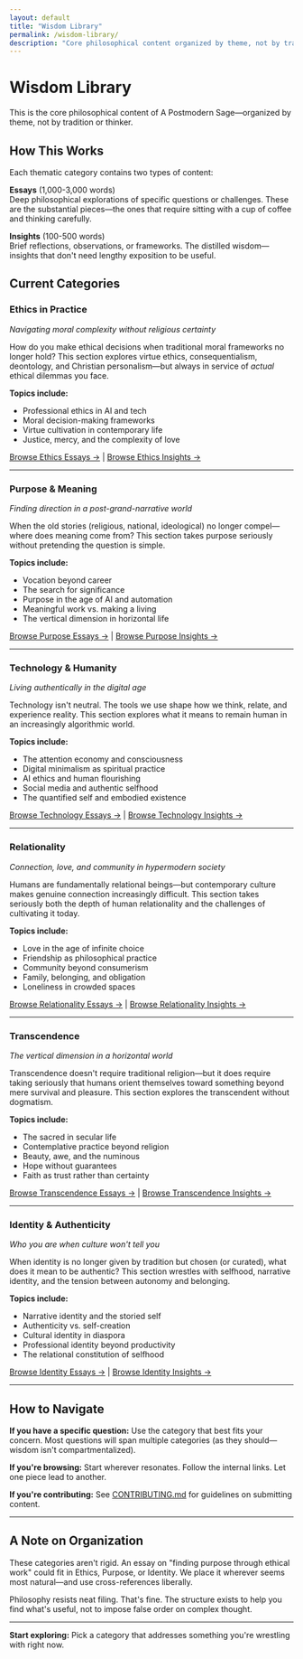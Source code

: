 ```yaml
---
layout: default
title: "Wisdom Library"
permalink: /wisdom-library/
description: "Core philosophical content organized by theme, not by tradition or thinker"
---
```


# Wisdom Library

This is the core philosophical content of A Postmodern Sage—organized by theme, not by tradition or thinker.

## How This Works

Each thematic category contains two types of content:

**Essays** (1,000-3,000 words)  
Deep philosophical explorations of specific questions or challenges. These are the substantial pieces—the ones that require sitting with a cup of coffee and thinking carefully.

**Insights** (100-500 words)  
Brief reflections, observations, or frameworks. The distilled wisdom—insights that don't need lengthy exposition to be useful.

## Current Categories

### Ethics in Practice
*Navigating moral complexity without religious certainty*

How do you make ethical decisions when traditional moral frameworks no longer hold? This section explores virtue ethics, consequentialism, deontology, and Christian personalism—but always in service of *actual* ethical dilemmas you face.

**Topics include:**
- Professional ethics in AI and tech
- Moral decision-making frameworks
- Virtue cultivation in contemporary life
- Justice, mercy, and the complexity of love

[Browse Ethics Essays →](ethics-in-practice/essays/) | [Browse Ethics Insights →](ethics-in-practice/insights/)

---

### Purpose & Meaning
*Finding direction in a post-grand-narrative world*

When the old stories (religious, national, ideological) no longer compel—where does meaning come from? This section takes purpose seriously without pretending the question is simple.

**Topics include:**
- Vocation beyond career
- The search for significance
- Purpose in the age of AI and automation
- Meaningful work vs. making a living
- The vertical dimension in horizontal life

[Browse Purpose Essays →](purpose-and-meaning/essays/) | [Browse Purpose Insights →](purpose-and-meaning/insights/)

---

### Technology & Humanity
*Living authentically in the digital age*

Technology isn't neutral. The tools we use shape how we think, relate, and experience reality. This section explores what it means to remain human in an increasingly algorithmic world.

**Topics include:**
- The attention economy and consciousness
- Digital minimalism as spiritual practice
- AI ethics and human flourishing
- Social media and authentic selfhood
- The quantified self and embodied existence

[Browse Technology Essays →](technology-and-humanity/essays/) | [Browse Technology Insights →](technology-and-humanity/insights/)

---

### Relationality
*Connection, love, and community in hypermodern society*

Humans are fundamentally relational beings—but contemporary culture makes genuine connection increasingly difficult. This section takes seriously both the depth of human relationality and the challenges of cultivating it today.

**Topics include:**
- Love in the age of infinite choice
- Friendship as philosophical practice
- Community beyond consumerism
- Family, belonging, and obligation
- Loneliness in crowded spaces

[Browse Relationality Essays →](relationality/essays/) | [Browse Relationality Insights →](relationality/insights/)

---

### Transcendence
*The vertical dimension in a horizontal world*

Transcendence doesn't require traditional religion—but it does require taking seriously that humans orient themselves toward something beyond mere survival and pleasure. This section explores the transcendent without dogmatism.

**Topics include:**
- The sacred in secular life
- Contemplative practice beyond religion
- Beauty, awe, and the numinous
- Hope without guarantees
- Faith as trust rather than certainty

[Browse Transcendence Essays →](transcendence/essays/) | [Browse Transcendence Insights →](transcendence/insights/)

---

### Identity & Authenticity
*Who you are when culture won't tell you*

When identity is no longer given by tradition but chosen (or curated), what does it mean to be authentic? This section wrestles with selfhood, narrative identity, and the tension between autonomy and belonging.

**Topics include:**
- Narrative identity and the storied self
- Authenticity vs. self-creation
- Cultural identity in diaspora
- Professional identity beyond productivity
- The relational constitution of selfhood

[Browse Identity Essays →](identity-and-authenticity/essays/) | [Browse Identity Insights →](identity-and-authenticity/insights/)

---

## How to Navigate

**If you have a specific question:** Use the category that best fits your concern. Most questions will span multiple categories (as they should—wisdom isn't compartmentalized).

**If you're browsing:** Start wherever resonates. Follow the internal links. Let one piece lead to another.

**If you're contributing:** See [CONTRIBUTING.md](../CONTRIBUTING.md) for guidelines on submitting content.

---

## A Note on Organization

These categories aren't rigid. An essay on "finding purpose through ethical work" could fit in Ethics, Purpose, or Identity. We place it wherever seems most natural—and use cross-references liberally.

Philosophy resists neat filing. That's fine. The structure exists to help you find what's useful, not to impose false order on complex thought.

---

**Start exploring:** Pick a category that addresses something you're wrestling with right now.
